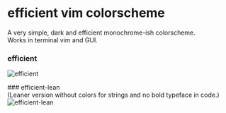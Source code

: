 # efficient vim colorscheme   

A very simple, dark and efficient monochrome-ish colorscheme.  
Works in terminal vim and GUI.  

### efficient    
![efficient](https://github.com/smallwat3r/efficient/blob/master/_screenshots/_efficient.png)  


### efficient-lean   
(Leaner version without colors for strings and no bold typeface in code.)
![efficient-lean](https://github.com/smallwat3r/efficient/blob/master/_screenshots/_efficient-lean.png)  

